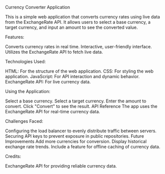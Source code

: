 Currency Converter Application

This is a simple web application that converts currency rates using live data from the ExchangeRate API. It allows users to select a base currency, a target currency, and input an amount to see the converted value.

Features:

Converts currency rates in real time.
Interactive, user-friendly interface.
Utilizes the ExchangeRate API to fetch live data.

Technologies Used:

HTML: For the structure of the web application.
CSS: For styling the web application.
JavaScript: For API interaction and dynamic behavior.
ExchangeRate API: For live currency data.

Using the Application:

Select a base currency.
Select a target currency.
Enter the amount to convert.
Click "Convert" to see the result.
API Reference
The app uses the ExchangeRate API for real-time currency data.

Challenges Faced:

Configuring the load balancer to evenly distribute traffic between servers.
Securing API keys to prevent exposure in public repositories.
Future Improvements
Add more currencies for conversion.
Display historical exchange rate trends.
Include a feature for offline caching of currency data.

Credits:

ExchangeRate API for providing reliable currency data.